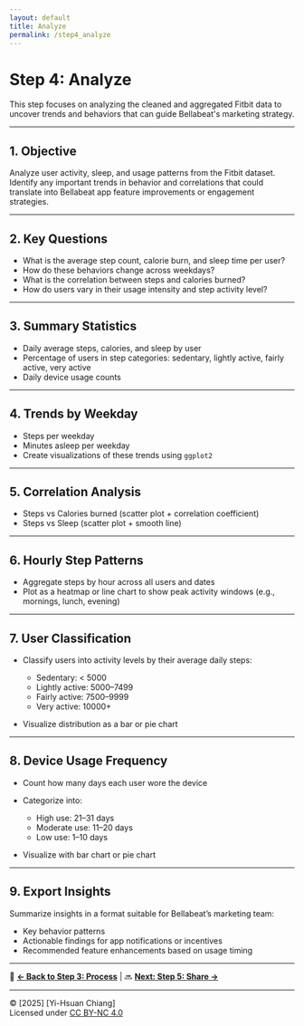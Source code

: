```yaml
---
layout: default
title: Analyze
permalink: /step4_analyze
---
```


# Step 4: Analyze

This step focuses on analyzing the cleaned and aggregated Fitbit data to uncover trends and behaviors that can guide Bellabeat's marketing strategy.

---

## 1. Objective

Analyze user activity, sleep, and usage patterns from the Fitbit dataset. Identify any important trends in behavior and correlations that could translate into Bellabeat app feature improvements or engagement strategies.

---

## 2. Key Questions

- What is the average step count, calorie burn, and sleep time per user?
- How do these behaviors change across weekdays?
- What is the correlation between steps and calories burned?
- How do users vary in their usage intensity and step activity level?

---

## 3. Summary Statistics

- Daily average steps, calories, and sleep by user
- Percentage of users in step categories: sedentary, lightly active, fairly active, very active
- Daily device usage counts

---

## 4. Trends by Weekday

- Steps per weekday
- Minutes asleep per weekday
- Create visualizations of these trends using `ggplot2`

---

## 5. Correlation Analysis

- Steps vs Calories burned (scatter plot + correlation coefficient)
- Steps vs Sleep (scatter plot + smooth line)

---

## 6. Hourly Step Patterns

- Aggregate steps by hour across all users and dates
- Plot as a heatmap or line chart to show peak activity windows (e.g., mornings, lunch, evening)

---

## 7. User Classification

- Classify users into activity levels by their average daily steps:
  - Sedentary: < 5000
  - Lightly active: 5000–7499
  - Fairly active: 7500–9999
  - Very active: 10000+

- Visualize distribution as a bar or pie chart

---

## 8. Device Usage Frequency

- Count how many days each user wore the device
- Categorize into:
  - High use: 21–31 days
  - Moderate use: 11–20 days
  - Low use: 1–10 days

- Visualize with bar chart or pie chart

---

## 9. Export Insights

Summarize insights in a format suitable for Bellabeat’s marketing team:
- Key behavior patterns
- Actionable findings for app notifications or incentives
- Recommended feature enhancements based on usage timing

---

🔗 **[ ← Back to Step 3: Process](step3_process.md)** | 🔜 **[Next: Step 5: Share →](step5_share.md)**

---

© [2025] [Yi-Hsuan Chiang]  
Licensed under [CC BY-NC 4.0](https://creativecommons.org/licenses/by-nc/4.0/)